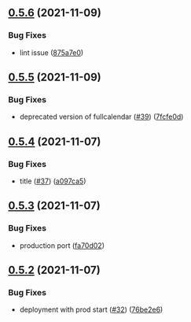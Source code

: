 ## [0.5.6](https://github.com/EddieHubCommunity/EventCalendar/compare/v0.5.5...v0.5.6) (2021-11-09)


### Bug Fixes

* lint issue ([875a7e0](https://github.com/EddieHubCommunity/EventCalendar/commit/875a7e00ab1b43f61532eaa1c8853287eda76eff))



## [0.5.5](https://github.com/EddieHubCommunity/EventCalendar/compare/v0.5.4...v0.5.5) (2021-11-09)


### Bug Fixes

* deprecated version of fullcalendar ([#39](https://github.com/EddieHubCommunity/EventCalendar/issues/39)) ([7fcfe0d](https://github.com/EddieHubCommunity/EventCalendar/commit/7fcfe0d253724fffc61e28810520b6076611aa99))



## [0.5.4](https://github.com/EddieHubCommunity/EventCalendar/compare/v0.5.3...v0.5.4) (2021-11-07)


### Bug Fixes

* title ([#37](https://github.com/EddieHubCommunity/EventCalendar/issues/37)) ([a097ca5](https://github.com/EddieHubCommunity/EventCalendar/commit/a097ca5d9891a31cdd4da1d9a13014f591fb92a0))



## [0.5.3](https://github.com/EddieHubCommunity/EventCalendar/compare/v0.5.2...v0.5.3) (2021-11-07)


### Bug Fixes

* production port ([fa70d02](https://github.com/EddieHubCommunity/EventCalendar/commit/fa70d02e0ba2f22d80b0e1d50f6d42132330604f))



## [0.5.2](https://github.com/EddieHubCommunity/EventCalendar/compare/v0.5.1...v0.5.2) (2021-11-07)


### Bug Fixes

* deployment with prod start ([#32](https://github.com/EddieHubCommunity/EventCalendar/issues/32)) ([76be2e6](https://github.com/EddieHubCommunity/EventCalendar/commit/76be2e6d2e07dc920d0a6743985366cf66ce0145))



